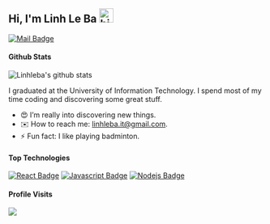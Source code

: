 ## Hi, I'm Linh Le Ba <img src="https://user-images.githubusercontent.com/1303154/88677602-1635ba80-d120-11ea-84d8-d263ba5fc3c0.gif" width="28px" alt="hi">

[![Mail Badge](https://img.shields.io/badge/-linhleba-c0392b?style=flat&labelColor=c0392b&logo=gmail&logoColor=white)](mailto:linhleba.it@gmail.com)

#### Github Stats

![Linhleba's github stats](https://github-readme-stats.vercel.app/api?username=linhleba&count_private=true&theme=tokyonight&hide=contribs,prs)

I graduated at the University of Information Technology. I spend most of my time coding and discovering some great stuff.

- 😍 I’m really into discovering new things.
- ✉️ How to reach me: linhleba.it@gmail.com.
- ⚡ Fun fact: I like playing badminton.

#### Top Technologies

<!-- TODO: Make technologies links takes you to repositories -->

[![React Badge](https://img.shields.io/badge/-React-61DBFB?style=for-the-badge&labelColor=black&logo=react&logoColor=61DBFB)](#) [![Javascript Badge](https://img.shields.io/badge/-Javascript-F0DB4F?style=for-the-badge&labelColor=black&logo=javascript&logoColor=F0DB4F)](#) [![Nodejs Badge](https://img.shields.io/badge/-Nodejs-3C873A?style=for-the-badge&labelColor=black&logo=node.js&logoColor=3C873A)](#)
<br />

#### Profile Visits

<img src="https://profile-counter.glitch.me/{linhleba}/count.svg"/>

<!-- <details>
<summary>
  More stuff about me
</summary>

<br >

</details> -->
